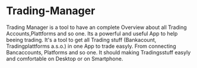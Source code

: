 # Trading-Manager
Trading Manager is a tool to have an complete Overview about all Trading Accounts,Plattforms and so one.
Its a powerful and useful App to help beeing trading.
It's a tool to get all Trading stuff (Bankacount, Tradingplattforms a.s.o.) in one App to trade easyly.
From connecting Bancaccounts, Platforms and so one. It should making Tradingsstuff easyly and comfortable on Desktop or on Smartphone.


